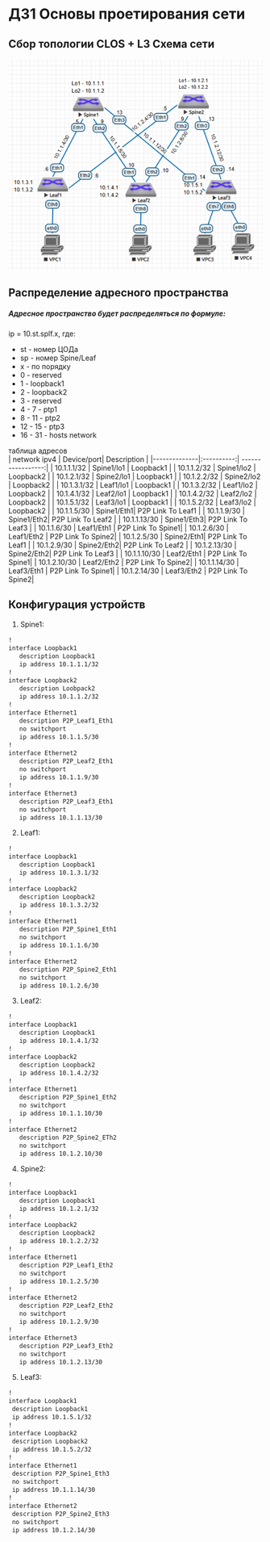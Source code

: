 # ДЗ1 Основы проетирования сети
##  Сбор топологии CLOS + L3 Схема сети
![alt text](image.png)
## Распределение адресного пространства
##### Адресное пространство будет распределяться по формуле:
ip = 10.st.splf.x, где:
* st - номер ЦОДа
* sp - номер Spine/Leaf
* x - по порядку
* 0 - reserved
* 1 - loopback1
* 2 - loopback2
* 3 - reserved
* 4 - 7 - ptp1
* 8 - 11 - ptp2
* 12 - 15 - ptp3
* 16 - 31 - hosts network  

таблица адресов  
| network ipv4 | Device/port|    Description    |
|--------------|:----------:| -----------------:|
| 10.1.1.1/32  | Spine1/lo1 |     Loopback1     |
| 10.1.1.2/32  | Spine1/lo2 |     Loopback2     |
| 10.1.2.1/32  | Spine2/lo1 |     Loopback1     |
| 10.1.2.2/32  | Spine2/lo2 |     Loopback2     |
| 10.1.3.1/32  |  Leaf1/lo1 |     Loopback1     |
| 10.1.3.2/32  |  Leaf1/lo2 |     Loopback2     |
| 10.1.4.1/32  |  Leaf2/lo1 |     Loopback1     |
| 10.1.4.2/32  |  Leaf2/lo2 |     Loopback2     |
| 10.1.5.1/32  |  Leaf3/lo1 |     Loopback1     |
| 10.1.5.2/32  |  Leaf3/lo2 |     Loopback2     |
| 10.1.1.5/30  | Spine1/Eth1| P2P Link To Leaf1 |
| 10.1.1.9/30  | Spine1/Eth2| P2P Link To Leaf2 |
| 10.1.1.13/30 | Spine1/Eth3| P2P Link To Leaf3 |
| 10.1.1.6/30  | Leaf1/Eth1 | P2P Link To Spine1|
| 10.1.2.6/30  | Leaf1/Eth2 | P2P Link To Spine2|
| 10.1.2.5/30  | Spine2/Eth1| P2P Link To Leaf1 |
| 10.1.2.9/30  | Spine2/Eth2| P2P Link To Leaf2 |
| 10.1.2.13/30 | Spine2/Eth2| P2P Link To Leaf3 |
| 10.1.1.10/30 | Leaf2/Eth1 | P2P Link To Spine1|
| 10.1.2.10/30 | Leaf2/Eth2 | P2P Link To Spine2|
| 10.1.1.14/30 | Leaf3/Eth1 | P2P Link To Spine1|
| 10.1.2.14/30 | Leaf3/Eth2 | P2P Link To Spine2|

## Конфигурация устройств

1. Spine1:   

```console
!
interface Loopback1  
   description Loopback1  
   ip address 10.1.1.1/32
!
interface Loopback2  
   description Loobpack2  
   ip address 10.1.1.2/32  
!
interface Ethernet1
   description P2P_Leaf1_Eth1
   no switchport
   ip address 10.1.1.5/30
!
interface Ethernet2
   description P2P_Leaf2_Eth1
   no switchport
   ip address 10.1.1.9/30
!
interface Ethernet3
   description P2P_Leaf3_Eth1
   no switchport
   ip address 10.1.1.13/30
```

2. Leaf1:  

```console
!
interface Loopback1  
   description Loopback1  
   ip address 10.1.3.1/32  
!
interface Loopback2  
   description Loopback2  
   ip address 10.1.3.2/32 
!
interface Ethernet1
   description P2P_Spine1_Eth1
   no switchport
   ip address 10.1.1.6/30
!
interface Ethernet2
   description P2P_Spine2_Eth1
   no switchport
   ip address 10.1.2.6/30 
```

   3. Leaf2:  

```console
!
interface Loopback1  
   description Loopback1  
   ip address 10.1.4.1/32  
!
interface Loopback2  
   description Loopback2  
   ip address 10.1.4.2/32  
!
interface Ethernet1
   description P2P_Spine1_Eth2
   no switchport
   ip address 10.1.1.10/30
!
interface Ethernet2
   description P2P_Spine2_ETh2
   no switchport
   ip address 10.1.2.10/30
```

4. Spine2:  
```console
!
interface Loopback1  
   description Loopback1  
   ip address 10.1.2.1/32  
!
interface Loopback2  
   description Loopback2  
   ip address 10.1.2.2/32  
!
interface Ethernet1
   description P2P_Leaf1_Eth2
   no switchport
   ip address 10.1.2.5/30
!
interface Ethernet2
   description P2P_Leaf2_Eth2
   no switchport
   ip address 10.1.2.9/30
!
interface Ethernet3
   description P2P_Leaf3_Eth2
   no switchport
   ip address 10.1.2.13/30
```

   5. Leaf3:

  ```console
!
interface Loopback1  
   description Loopback1  
   ip address 10.1.5.1/32  
!
interface Loopback2  
   description Loopback2  
   ip address 10.1.5.2/32  
!
interface Ethernet1
   description P2P_Spine1_Eth3
   no switchport
   ip address 10.1.1.14/30
!
interface Ethernet2
   description P2P_Spine2_Eth3
   no switchport
   ip address 10.1.2.14/30
  ```